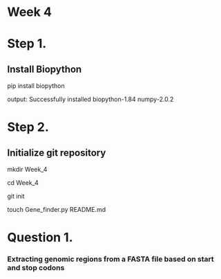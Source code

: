 # Week 4 

# Step 1. 

## Install Biopython 
pip install biopython

output: Successfully installed biopython-1.84 numpy-2.0.2
# Step 2. 

## Initialize git repository 
mkdir Week_4

cd Week_4

git init

touch Gene_finder.py README.md

# Question 1. 
### Extracting genomic regions from a FASTA file based on start and stop codons
